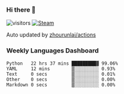 ### Hi there 👋

![visitors](https://visitor-badge.glitch.me/badge?page_id=zhourunlai)
[![Steam](https://img.shields.io/badge/dynamic/json?label=Steam&query=%24.data.totalSubs&url=https%3A%2F%2Fapi.spencerwoo.com%2Fsubstats%2F%3Fsource%3DsteamGames%26queryKey%3D76561198285156854&suffix=%20Games&logo=steam&labelColor=134375&color=0b1a37&longCache=true)](http://steamcommunity.com/profiles/76561198285156854)

Auto updated by <a href="https://github.com/zhourunlai/zhourunlai/actions" target="_blank">zhourunlai/actions</a>

### Weekly Languages Dashboard

<!--PART:wakatime-->
```text
Python   22 hrs 37 mins █████████▓ 99.06%
YAML     12 mins        ▒░░░░░░░░░ 0.93%
Text     0 secs         ▒░░░░░░░░░ 0.01%
Other    0 secs         ▒░░░░░░░░░ 0.00%
Markdown 0 secs         ▒░░░░░░░░░ 0.00%
```
<!--PART:wakatime-->
